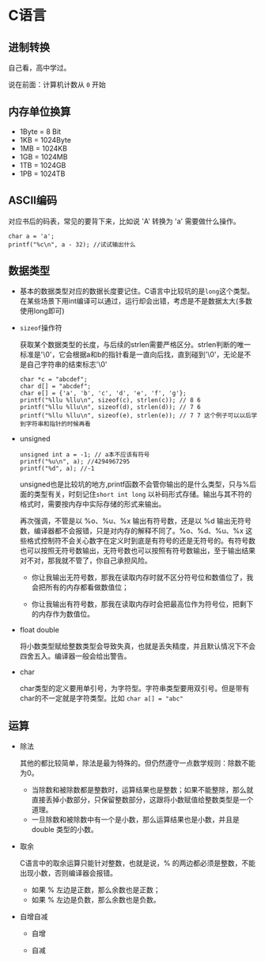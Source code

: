 # C语言

## 进制转换
自己看，高中学过。


说在前面：计算机计数从 ```0``` 开始 

## 内存单位换算 
- 1Byte = 8 Bit
- 1KB = 1024Byte
- 1MB = 1024KB 
- 1GB = 1024MB
- 1TB = 1024GB
- 1PB = 1024TB
  
## ASCII编码
对应书后的码表，常见的要背下来，比如说 'A' 转换为 'a' 需要做什么操作。

```
char a = 'a';
printf("%c\n", a - 32); //试试输出什么 
```

## 数据类型
- 基本的数据类型对应的数据长度要记住。C语言中比较坑的是```long```这个类型。在某些场景下用int编译可以通过，运行却会出错，考虑是不是数据太大(多数使用long即可)

- ```sizeof```操作符
  
  获取某个数据类型的长度，与后续的strlen需要严格区分。strlen判断的唯一标准是'\0'，它会根据a和b的指针看是一直向后找，直到碰到'\0'，无论是不是自己字符串的结束标志'\0'
    ```
    char *c = "abcdef";
    char d[] = "abcdef";
    char e[] = {'a', 'b', 'c', 'd', 'e', 'f', 'g'};
    printf("%llu %llu\n", sizeof(c), strlen(c)); // 8 6
    printf("%llu %llu\n", sizeof(d), strlen(d)); // 7 6
    printf("%llu %llu\n", sizeof(e), strlen(e)); // 7 7 这个例子可以以后学到字符串和指针的时候再看
    ```

- unsigned
    ```
    unsigned int a = -1; // a本不应该有符号
    printf("%u\n", a); //4294967295
    printf("%d", a); //-1
    ```
    unsigned也是比较坑的地方,printf函数不会管你输出的是什么类型，只与%后面的类型有关，时刻记住```short int long``` 以补码形式存储。输出与其不符的格式时，需要按内存中实际存储的形式来输出。

    再次强调，不管是以 %o、%u、%x 输出有符号数，还是以 %d 输出无符号数，编译器都不会报错，只是对内存的解释不同了。%o、%d、%u、%x 这些格式控制符不会关心数字在定义时到底是有符号的还是无符号的。有符号数也可以按照无符号数输出，无符号数也可以按照有符号数输出，至于输出结果对不对，那我就不管了，你自己承担风险。

    - 你让我输出无符号数，那我在读取内存时就不区分符号位和数值位了，我会把所有的内存都看做数值位；
    
    - 你让我输出有符号数，那我在读取内存时会把最高位作为符号位，把剩下的内存作为数值位。
- float double
  
  将小数类型赋给整数类型会导致失真，也就是丢失精度，并且默认情况下不会四舍五入。编译器一般会给出警告。

- char
  
  char类型的定义要用单引号，为字符型。字符串类型要用双引号。但是带有char的不一定就是字符类型。比如 ```char a[] = "abc"```

## 运算

- 除法 
  
  其他的都比较简单，除法是最为特殊的。但仍然遵守一点数学规则：除数不能为0。
  - 当除数和被除数都是整数时，运算结果也是整数；如果不能整除，那么就直接丢掉小数部分，只保留整数部分，这跟将小数赋值给整数类型是一个道理。
  - 一旦除数和被除数中有一个是小数，那么运算结果也是小数，并且是 double 类型的小数。

- 取余
  
  C语言中的取余运算只能针对整数，也就是说，% 的两边都必须是整数，不能出现小数，否则编译器会报错。
  - 如果 % 左边是正数，那么余数也是正数；
  - 如果 % 左边是负数，那么余数也是负数。

- 自增自减
  - 自增
  
  
  - 自减